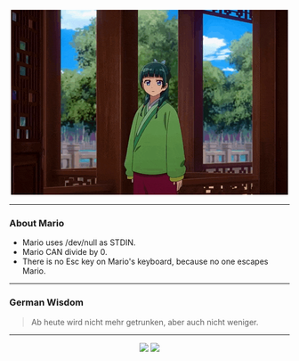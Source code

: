 <p align="center">
  <img src="assets/maomao.gif" />
</p>

---

### About Mario
- Mario uses /dev/null as STDIN.
- Mario CAN divide by 0.
- There is no Esc key on Mario's keyboard, because no one escapes Mario.

---

### German Wisdom
> Ab heute wird nicht mehr getrunken, aber auch nicht weniger.

---

<p align="center">
  <a>
    <img height="180em" src="https://github-readme-stats-eight-theta.vercel.app/api?username=Torfkopp&show_icons=true&theme=dark&include_all_commits=true&count_private=true"/>
  </a>
  <a href="https://github.com/Torfkopp?tab=repositories">
    <img height="180em" src="https://github-readme-stats-eight-theta.vercel.app/api/top-langs/?username=torfkopp&layout=compact&theme=dark&langs_count=8&hide=java"/>
  </a>
</p>
